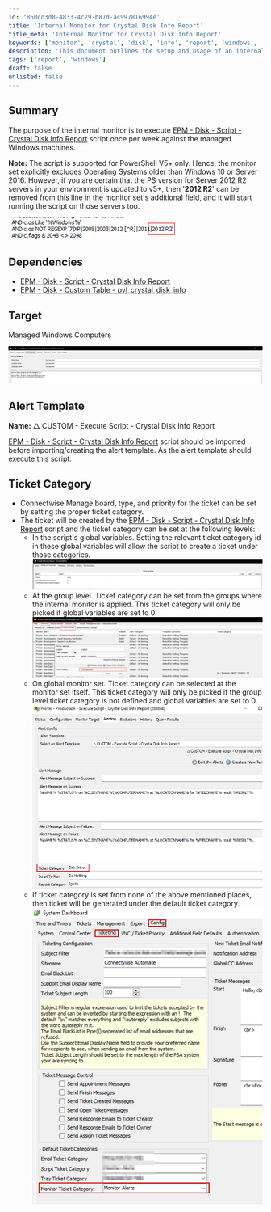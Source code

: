 ```yaml
---
id: '860cd3d8-4833-4c29-b87d-ac997816994e'
title: 'Internal Monitor for Crystal Disk Info Report'
title_meta: 'Internal Monitor for Crystal Disk Info Report'
keywords: ['monitor', 'crystal', 'disk', 'info', 'report', 'windows', 'script']
description: 'This document outlines the setup and usage of an internal monitor designed to execute the Crystal Disk Info Report script weekly on managed Windows machines. It includes details on dependencies, target systems, alert template setup, and ticket category management for effective monitoring and reporting.'
tags: ['report', 'windows']
draft: false
unlisted: false
---
```

## Summary

The purpose of the internal monitor is to execute [EPM - Disk - Script - Crystal Disk Info Report](https://proval.itglue.com/DOC-5078775-12960045) script once per week against the managed Windows machines.

**Note:** The script is supported for PowerShell V5+ only. Hence, the monitor set explicitly excludes Operating Systems older than Windows 10 or Server 2016. However, if you are certain that the PS version for Server 2012 R2 servers in your environment is updated to v5+, then '**2012 R2**' can be removed from this line in the monitor set's additional field, and it will start running the script on those servers too.

![Image](../../../static/img/Execute-Script---Crystal-Disk-Info-Report/image_1.png)

## Dependencies

- [EPM - Disk - Script - Crystal Disk Info Report](https://proval.itglue.com/DOC-5078775-12960045)  
- [EPM - Disk - Custom Table - pvl_crystal_disk_info](<../tables/pvl_crystal_disk_info.md>)  

## Target

Managed Windows Computers

![Image](../../../static/img/Execute-Script---Crystal-Disk-Info-Report/image_2.png)

## Alert Template

**Name:** △ CUSTOM - Execute Script - Crystal Disk Info Report

[EPM - Disk - Script - Crystal Disk Info Report](https://proval.itglue.com/DOC-5078775-12960045) script should be imported before importing/creating the alert template. As the alert template should execute this script.

## Ticket Category

- Connectwise Manage board, type, and priority for the ticket can be set by setting the proper ticket category.
- The ticket will be created by the [EPM - Disk - Script - Crystal Disk Info Report](https://proval.itglue.com/DOC-5078775-12960045) script and the ticket category can be set at the following levels:
  - In the script's global variables. Setting the relevant ticket category id in these global variables will allow the script to create a ticket under those categories.  
  ![Image](../../../static/img/Execute-Script---Crystal-Disk-Info-Report/image_3.png)
  - At the group level. Ticket category can be set from the groups where the internal monitor is applied. This ticket category will only be picked if global variables are set to 0.  
  ![Image](../../../static/img/Execute-Script---Crystal-Disk-Info-Report/image_4.png)
  - On global monitor set. Ticket category can be selected at the monitor set itself. This ticket category will only be picked if the group level ticket category is not defined and global variables are set to 0.  
  ![Image](../../../static/img/Execute-Script---Crystal-Disk-Info-Report/image_5.png)  
  - If ticket category is set from none of the above mentioned places, then ticket will be generated under the default ticket category.  
  ![Image](../../../static/img/Execute-Script---Crystal-Disk-Info-Report/image_6.png)  














